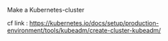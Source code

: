 Make a Kubernetes-cluster

cf link : 
https://kubernetes.io/docs/setup/production-environment/tools/kubeadm/create-cluster-kubeadm/
